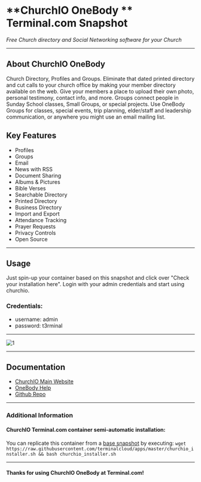 # **ChurchIO OneBody ** Terminal.com Snapshot
*Free Church directory and Social Networking software for your Church*

---

## About ChurchIO OneBody
Church Directory, Profiles and Groups. Eliminate that dated printed directory and cut calls to your church office by making your member directory available on the web. Give your members a place to upload their own photo, personal testimony, contact info, and more. Groups connect people in Sunday School classes, Small Groups, or special projects. Use OneBody Groups for classes, special events, trip planning, elder/staff and leadership communication, or anywhere you might use an email mailing list.



## Key Features
- Profiles  
- Groups  
- Email  
- News with RSS  
- Document Sharing  
- Albums & Pictures  
- Bible Verses  
- Searchable Directory  
- Printed Directory  
- Business Directory  
- Import and Export  
- Attendance Tracking  
- Prayer Requests  
- Privacy Controls  
- Open Source

---

## Usage

Just spin-up your container based on this snapshot and click over "Check your installation here".
Login with your admin credentials and start using churchio.


### Credentials:

- username: admin
- password: t3rminal


---

![1](http://church.io/img/screenshots/directory.png)  

---

## Documentation
- [ChurchIO Main Website](http://www.churchio.com/)
- [OneBody Help](http://church.io/onebody/help/)
- [Github Repo](https://github.com/churchio/onebody)

---

### Additional Information

#### ChurchIO Terminal.com container semi-automatic installation:
You can replicate this container from a [base snapshot](https://www.terminal.com/tiny/FzpHiTXG1K) by executing:
`wget https://raw.githubusercontent.com/terminalcloud/apps/master/churchio_installer.sh && bash churchio_installer.sh`


---

#### Thanks for using ChurchIO OneBody at Terminal.com!